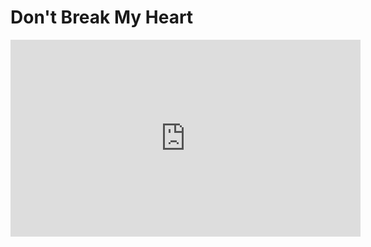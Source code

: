 <h1>Don't Break My Heart</h1>

<iframe width="560" height="315" src="https://www.youtube.com/embed/emBNp2TvPR8" frameborder="0" allow="accelerometer; autoplay; encrypted-media; gyroscope; picture-in-picture" allowfullscreen></iframe>

